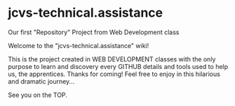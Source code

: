 # jcvs-technical.assistance
Our first "Repository" Project from Web Development class




Welcome to the "jcvs-technical.assistance" wiki!

This is the project created in WEB DEVELOPMENT classes with the only purpose to learn and discovery every GITHUB details and tools used to help us, the apprentices. Thanks for coming! Feel free to enjoy in this hilarious and dramatic journey...

See you on the TOP.
